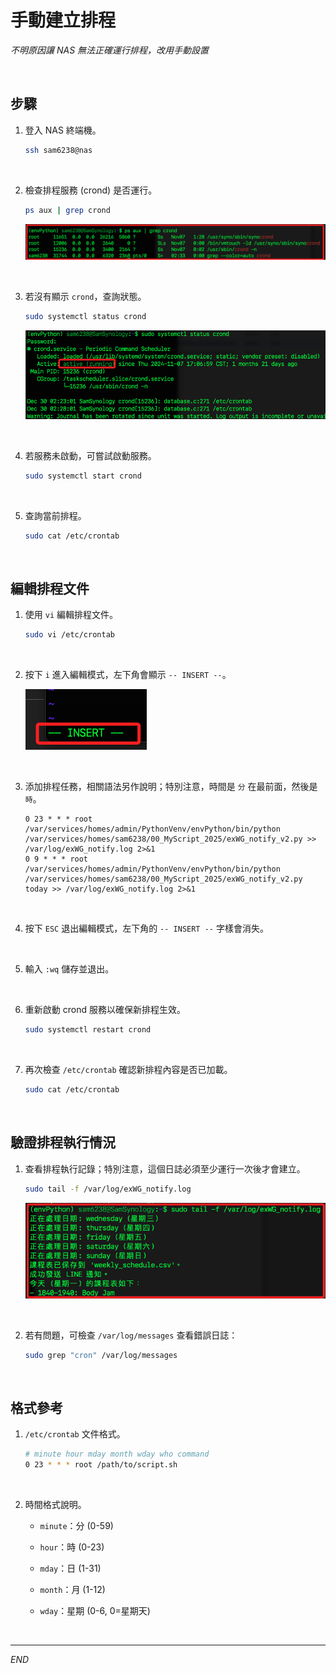# 手動建立排程

_不明原因讓 NAS 無法正確運行排程，改用手動設置_

<br>

## 步驟

1. 登入 NAS 終端機。

    ```bash
    ssh sam6238@nas
    ```

<br>

2. 檢查排程服務 (crond) 是否運行。

    ```bash
    ps aux | grep crond
    ```

    ![](images/img_15.png)

<br>

3. 若沒有顯示 `crond`，查詢狀態。

    ```bash
    sudo systemctl status crond
    ```

    ![](images/img_16.png)

<br>

4. 若服務未啟動，可嘗試啟動服務。

    ```bash
    sudo systemctl start crond
    ```

<br>

5. 查詢當前排程。

    ```bash
    sudo cat /etc/crontab
    ```

<br>

## 編輯排程文件

1. 使用 `vi` 編輯排程文件。

    ```bash
    sudo vi /etc/crontab
    ```

<br>

2. 按下 `i` 進入編輯模式，左下角會顯示 `-- INSERT --`。

    ![](images/img_17.png)

<br>

3. 添加排程任務，相關語法另作說明；特別注意，時間是 `分` 在最前面，然後是 `時`。

    ```plaintext
    0 23 * * * root /var/services/homes/admin/PythonVenv/envPython/bin/python /var/services/homes/sam6238/00_MyScript_2025/exWG_notify_v2.py >> /var/log/exWG_notify.log 2>&1
    0 9 * * * root /var/services/homes/admin/PythonVenv/envPython/bin/python /var/services/homes/sam6238/00_MyScript_2025/exWG_notify_v2.py today >> /var/log/exWG_notify.log 2>&1
    ```

<br>

4. 按下 `ESC` 退出編輯模式，左下角的 `-- INSERT --` 字樣會消失。

<br>

5. 輸入 `:wq` 儲存並退出。

<br>

6. 重新啟動 crond 服務以確保新排程生效。

    ```bash
    sudo systemctl restart crond
    ```

<br>

7. 再次檢查 `/etc/crontab` 確認新排程內容是否已加載。

    ```bash
    sudo cat /etc/crontab
    ```

<br>

## 驗證排程執行情況

1. 查看排程執行記錄；特別注意，這個日誌必須至少運行一次後才會建立。

    ```bash
    sudo tail -f /var/log/exWG_notify.log
    ```

    ![](images/img_18.png)

<br>

2. 若有問題，可檢查 `/var/log/messages` 查看錯誤日誌：

    ```bash
    sudo grep "cron" /var/log/messages
    ```

<br>

## 格式參考

1. `/etc/crontab` 文件格式。

    ```bash
    # minute hour mday month wday who command
    0 23 * * * root /path/to/script.sh
    ```

<br>

2. 時間格式說明。

   - `minute`：分 (0-59)

   - `hour`：時 (0-23)

   - `mday`：日 (1-31)

   - `month`：月 (1-12)

   - `wday`：星期 (0-6, 0=星期天)

<br>

___

_END_